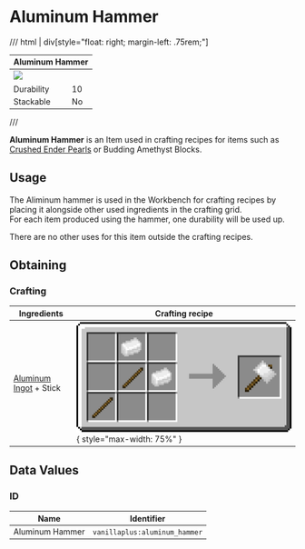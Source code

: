 # Aluminum Hammer

/// html | div[style="float: right; margin-left: .75rem;"]
<table>
  <thead>
    <tr>
      <th style="text-align: center;" colspan="2">Aluminum Hammer</td>
    </tr>
  </thead>
  <tbody>
    <tr>
      <td colspan="2"><img src="../../../assets/img/items/aluminum_hammer.png" style="max-width: 250px;">
    </tr>
    <tr>
      <td>Durability</td>
      <td>10</td>
    </tr>
    <tr>
      <td>Stackable</td>
      <td>No</td>
    </tr>
  </tbody>
</table>
///

**Aluminum Hammer** is an Item used in crafting recipes for items such as [Crushed Ender Pearls](crushed_ender_pearl.md) or Budding Amethyst Blocks.

## Usage

The Aliminum hammer is used in the Workbench for crafting recipes by placing it alongside other used ingredients in the crafting grid.  
For each item produced using the hammer, one durability will be used up.

There are no other uses for this item outside the crafting recipes.

## Obtaining

### Crafting

| Ingredients                                 | Crafting recipe                                                                            |
|---------------------------------------------|--------------------------------------------------------------------------------------------|
| [Aluminum Ingot](aluminum_ingot.md) + Stick | ![aluminum_hammer](../../assets/img/recipes/aluminum_hammer.gif){ style="max-width: 75%" } |

## Data Values

### ID

| Name            | Identifier                    |
|-----------------|-------------------------------|
| Aluminum Hammer | `vanillaplus:aluminum_hammer` |